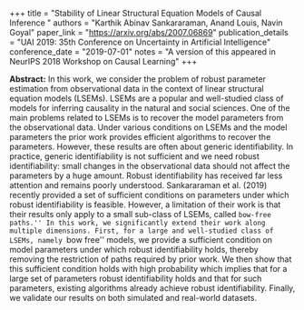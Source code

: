 +++
title = "Stability of Linear Structural Equation Models of Causal Inference "
authors = "Karthik Abinav Sankararaman, Anand Louis, Navin Goyal"
paper_link = "https://arxiv.org/abs/2007.06869"
publication_details = "UAI 2019: 35th Conference on Uncertainty in Artificial Intelligence"
conference_date = "2019-07-01"
notes = "A version of this appeared in NeurIPS 2018 Workshop on Causal Learning"
+++

<b>Abstract:</b>
In this work, we consider the problem of robust parameter estimation from observational data in the context of linear structural equation models (LSEMs). LSEMs are a popular and well-studied class of models for inferring causality in the natural and social sciences. One of the main problems related to LSEMs is to recover the model parameters from the observational data. Under various conditions on LSEMs and the model parameters the prior work provides efficient algorithms to recover the parameters. However, these results are often about generic identifiability. In practice, generic identifiability is not sufficient and we need robust identifiability: small changes in the observational data should not affect the parameters by a huge amount. Robust identifiability has received far less attention and remains poorly understood. Sankararaman et al. (2019) recently provided a set of sufficient conditions on parameters under which robust identifiability is feasible. However, a limitation of their work is that their results only apply to a small sub-class of LSEMs, called ``bow-free paths.'' In this work, we significantly extend their work along multiple dimensions. First, for a large and well-studied class of LSEMs, namely ``bow free'' models, we provide a sufficient condition on model parameters under which robust identifiability holds, thereby removing the restriction of paths required by prior work. We then show that this sufficient condition holds with high probability which implies that for a large set of parameters robust identifiability holds and that for such parameters, existing algorithms already achieve robust identifiability. Finally, we validate our results on both simulated and real-world datasets.